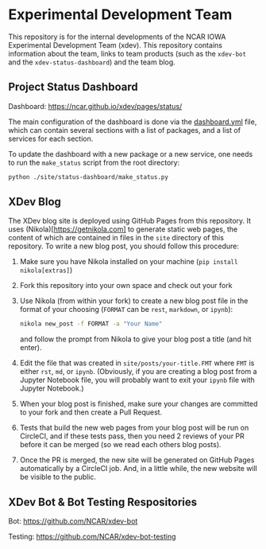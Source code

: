 # Experimental Development Team

This repository is for the internal developments of the NCAR IOWA Experimental Development Team (xdev).
This repository contains information about the team, links to team products (such as the `xdev-bot` and
the `xdev-status-dashboard`) and the team blog.

## Project Status Dashboard

Dashboard: https://ncar.github.io/xdev/pages/status/

The main configuration of the dashboard is done via the [dashboard.yml](./site/status-dashboard/dashboard.yml) file, which can contain several sections with a list of packages, and a list of services for each section.

To update the dashboard with a new package or a new service, one needs to run the `make_status` script from the root directory:

```bash
python ./site/status-dashboard/make_status.py
```

## XDev Blog

The XDev blog site is deployed using GitHub Pages from this repository.  It uses (Nikola)[https://getnikola.com]
to generate static web pages, the content of which are contained in files in the `site` directory of this
repository.  To write a new blog post, you should follow this procedure:

1. Make sure you have Nikola installed on your machine (`pip install nikola[extras]`)
2. Fork this repository into your own space and check out your fork
3. Use Nikola (from within your fork) to create a new blog post file in the format of your choosing 
   (`FORMAT` can be `rest`, `markdown`, or `ipynb`):
   
   ```bash
   nikola new_post -f FORMAT -a "Your Name"
   ```
   and follow the prompt from Nikola to give your blog post a title (and hit enter).
4. Edit the file that was created in `site/posts/your-title.FMT` where `FMT` is either `rst`, `md`, or `ipynb`.  (Obviously, if you are creating a blog post from a Jupyter Notebook file, you will probably want to exit your `ipynb` file with Jupyter Notebook.)
5. When your blog post is finished, make sure your changes are committed to your fork and then create a Pull Request.
6. Tests that build the new web pages from your blog post will be run on CircleCI, and if these tests pass, then you need 2 reviews of your PR before it can be merged (so we read each others blog posts).
7. Once the PR is merged, the new site will be generated on GitHub Pages automatically by a CircleCI job.  And, in a little while, the new website will be visible to the public.

## XDev Bot & Bot Testing Respositories

Bot: https://github.com/NCAR/xdev-bot

Testing: https://github.com/NCAR/xdev-bot-testing

